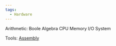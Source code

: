 ```yaml
---
tags:
  - Hardware
---
```

Arithmetic: Boole Algebra
CPU
Memory
I/O System

Tools: [Assembly](https://www.tutorialspoint.com/assembly_programming/index.htm)
